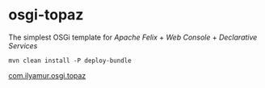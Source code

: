 # osgi-topaz

The simplest OSGi template for *Apache Felix* + *Web Console* + *Declarative Services*

```
mvn clean install -P deploy-bundle
```

[com.ilyamur.osgi.topaz](http://localhost:8080/system/console/bundles/com.ilyamur.osgi.topaz)
